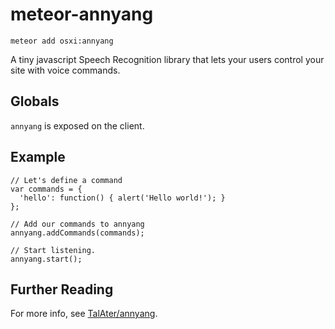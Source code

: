 # meteor-annyang

`meteor add osxi:annyang`

A tiny javascript Speech Recognition library that lets your users control your site with voice commands.

## Globals

`annyang` is exposed on the client.

## Example

```
// Let's define a command
var commands = {
  'hello': function() { alert('Hello world!'); }
};

// Add our commands to annyang
annyang.addCommands(commands);

// Start listening.
annyang.start();
```

## Further Reading

For more info, see [TalAter/annyang](https://github.com/TalAter/annyang).
